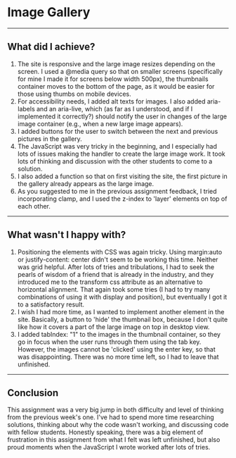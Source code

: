 # Image Gallery

---

## What did I achieve?

1) The site is responsive and the large image resizes depending on the screen. I used a @media query so that on smaller screens (specifically for mine I made it for screens below width 500px), the thumbnails container moves to the bottom of the page, as it would be easier for those using thumbs on mobile devices.
2) For accessibility needs, I added alt texts for images. I also added aria-labels and an aria-live, which (as far as I understood, and if I implemented it correctly?) should notify the user in changes of the large image container (e.g., when a new large image appears).
3) I added buttons for the user to switch between the next and previous pictures in the gallery.
4) The JavaScript was very tricky in the beginning, and I especially had lots of issues making the handler to create the large image work. It took lots of thinking and discussion with the other students to come to a solution.
5) I also added a function so that on first visiting the site, the first picture in the gallery already appears as the large image.
6) As you suggested to me in the previous assignment feedback, I tried incorporating clamp, and I used the z-index to 'layer' elements on top of each other.

---

## What wasn't I happy with?

1) Positioning the elements with CSS was again tricky. Using margin:auto or justify-content: center didn't seem to be working this time. Neither was grid helpful. After lots of tries and tribulations, I had to seek the pearls of wisdom of a friend that is already in the industry, and they introduced me to the transform css attribute as an alternative to horizontal alignment. That again took some tries (I had to try many combinations of using it with display and position), but eventually I got it to a satisfactory result.
2) I wish I had more time, as I wanted to implement another element in the site. Basically, a button to 'hide' the thumbnail box, because I don't quite like how it covers a part of the large image on top in desktop view.
3) I added tabIndex: "1" to the images in the thumbnail container, so they go in focus when the user runs through them using the tab key. However, the images cannot be 'clicked' using the enter key, so that was disappointing. There was no more time left, so I had to leave that unfinished.

---

## Conclusion
This assignment was a very big jump in both difficulty and level of thinking from the previous week's one. I've had to spend more time researching solutions, thinking about why the code wasn't working, and discussing code with fellow students. Honestly speaking, there was a big element of frustration in this assignment from what I felt was left unfinished, but also proud moments when the JavaScript I wrote worked after lots of tries.
